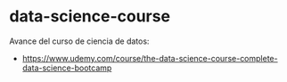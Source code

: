 # data-science-course
Avance del curso de ciencia de datos:
- https://www.udemy.com/course/the-data-science-course-complete-data-science-bootcamp
